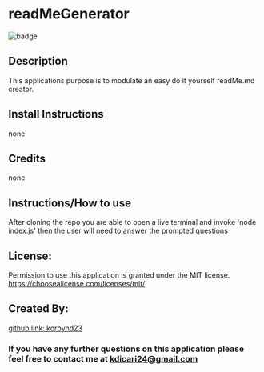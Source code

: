 
# readMeGenerator
![badge](https://img.shields.io/badge/license-MIT-brightorange)

## Description
This applications purpose is to modulate an easy do it yourself readMe.md creator. 

## Install Instructions
none

## Credits
none

## Instructions/How to use
After cloning the repo you are able to open a live terminal and invoke 'node index.js' then the user will need to answer the prompted questions

## License:
Permission to use this application is granted under the MIT license. https://choosealicense.com/licenses/mit/

## Created By:
[github link: korbynd23](https://github.com/korbynd23)

### If you have any further questions on this application please feel free to contact me at kdicari24@gmail.com
  